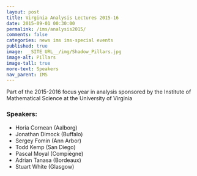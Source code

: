 ```yaml
---
layout: post
title: Virginia Analysis Lectures 2015-16
date: 2015-09-01 00:30:00
permalink: /ims/analysis2015/
comments: false
categories: news ims ims-special events
published: true
image: __SITE_URL__/img/Shadow_Pillars.jpg
image-alt: Pillars
image-tall: true
more-text: Speakers
nav_parent: IMS
---
```


Part of the 2015-2016 focus year in analysis sponsored by the Institute of Mathematical Science at the University of Virginia

<!--more-->

<h3 class="mt-3 mb-3">Speakers:</h3>

- Horia Cornean (Aalborg)
- Jonathan Dimock (Buffalo)
- Sergey Fomin (Ann Arbor)
- Todd Kemp (San Diego)
- Pascal Moyal (Compiègne)
- Adrian Tanasa (Bordeaux)
- Stuart White (Glasgow)
